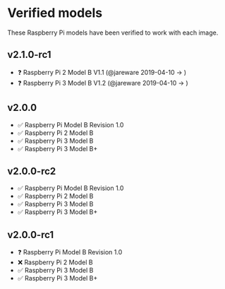 # Verified models

These Raspberry Pi models have been verified to work with each image.

## v2.1.0-rc1

- ❓ Raspberry Pi 2 Model B V1.1 (@jareware 2019-04-10 -> )
- ❓ Raspberry Pi 3 Model B V1.2 (@jareware 2019-04-10 -> )

## v2.0.0

- ✅ Raspberry Pi Model B Revision 1.0
- ✅ Raspberry Pi 2 Model B
- ✅ Raspberry Pi 3 Model B
- ✅ Raspberry Pi 3 Model B+

## v2.0.0-rc2

- ✅ Raspberry Pi Model B Revision 1.0
- ✅ Raspberry Pi 2 Model B
- ✅ Raspberry Pi 3 Model B
- ✅ Raspberry Pi 3 Model B+

## v2.0.0-rc1

- ❓ Raspberry Pi Model B Revision 1.0
- ❌ Raspberry Pi 2 Model B
- ✅ Raspberry Pi 3 Model B
- ✅ Raspberry Pi 3 Model B+
